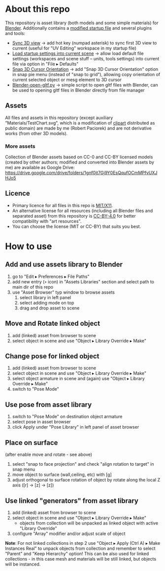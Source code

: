 About this repo
===============

This repository is asset library (both models and some simple materials) for [Blender](https://www.blender.org/).
Additionally contains a [modified startup file](Configs/UI_default.blend) and several plugins and tools:

* [Sync 3D view](Configs/addons/configure_and_sync_preview.py) → add hot key (numpad asterisk) to sync first 3D view to current (useful for "UV Editing" workspace in my startup file)
* [Load startup settings into current scene](Configs/addons/load_startup_into_current.py) → allow load default file settings (workspaces and scene stuff – units, tools settings) into current file via option in "File ▸ Defaults"
* [Snap 3D Cursor Orientation](Configs/addons/snap_3d_cursor_orientation.py) → add "Snap 3D Cursor Orientation" option in snap pie menu (instead of "snap to grid"), allowing copy orientation of current selected object or mesg element to 3D cursor
* [Blender-open-gltf.py](Configs/blender-open-gltf.py) → simple script to open gltf files with Blender, can be used to opening gltf files in Blender directly from file manager


Assets
------

All files and assets in this repository (except auxiliary "Materials/TestChart.svg", which is a modification of [clipart](https://openclipart.org/detail/98815/tv-testscreen-by-firstl4rs) distributed as public domain) are made by me (Robert Paciorek) and are not derivative works (from other 3D models).

### More assets

Collection of Blender assets based on CC-0 and CC-BY licensed models (created by other authors; modified and converted into Blender assets by me) are available as Google Drive: https://drive.google.com/drive/folders/1gnf0jt7Gj9Y0EsQqufOCmMPfvUXJHJo5


Licence
-------

* Primary licence for all files in this repo is [MIT/X11](LICENSE). 
* An alternative license for all resources (including all Blender files and separated asset) from this repository is [CC-BY-4.0](https://creativecommons.org/licenses/by/4.0/) for better compatibility with "art resources".
* You can choose the license (MIT or CC-BY) that suits you best.


How to use
==========

Add and use assets library to Blender
-------------------------------------
1. go to "Edit ▸ Preferences ▸ File Paths"
2. add new entry (`+` icon) in "Assets Libraries" section and select path to main dir of this repo
3. use "Asset Browser" typ window to browse assets
	1. select library in left panel
	2. select adding mode on top
	3. drag and drop asset to scene


Move and Rotate linked object
-----------------------------

1. add (linked) asset from browser to scene
2. select object in scene and use "Object ▸ Library Override ▸ Make"


Change pose for linked object
-----------------------------

1. add (linked) asset from browser to scene
2. select object in scene and use "Object ▸ Library Override ▸ Make"
3. select object armature in scene and (again) use "Object ▸ Library Override ▸ Make"
4. switch to "Pose Mode"


Use pose from asset library
---------------------------

1. switch to "Pose Mode" on destination object armature
2. select pose in asset browser
3. click Apply under "Pose Library" in left panel of asset browser


Place on surface
----------------

(after enable move and rotate - see above)

1. select "snap to face projection" and check "align rotation to target" in snap menu
2. move object to surface (wall,ceiling, etc) with [g]
3. adjust orthogonal to surface rotation of object by rotate along the local Z axis ([r] → [z] → [z])


Use linked "generators" from asset library
------------------------------------------

1. add (linked) asset from browser to scene
2. select object in scene and use "Object ▸ Library Override ▸ Make"
	* objects from collection will be unpacked as linked object with active "Library Override"
3. configure "Array" modifier and/or adjust scale of object

**Note**:
	For not linked collections in step 2 use "Object ▸ Apply (Ctrl A) ▸ Make Instances Real" to unpack objects from collection and remember to select "Parent" and "Keep Hierarchy" option!
	This can be also used for linked collections - in this case mesh and materials will be still linked, but objects will be instanced.

